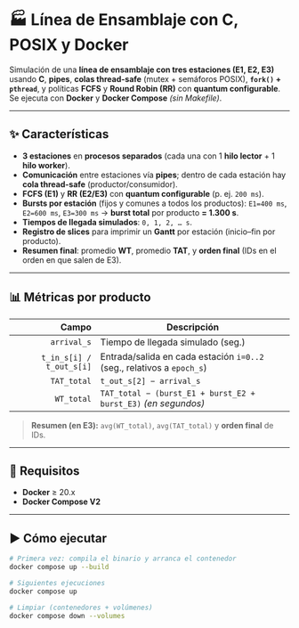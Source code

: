 # 🏭 Línea de Ensamblaje con C, POSIX y Docker

Simulación de una **línea de ensamblaje con tres estaciones (E1, E2, E3)** usando **C**, **pipes**, **colas thread-safe** (mutex + semáforos POSIX), **`fork()` + `pthread`**, y políticas **FCFS** y **Round Robin (RR)** con **quantum configurable**. Se ejecuta con **Docker** y **Docker Compose** *(sin Makefile)*.

---

## ✨ Características

- **3 estaciones** en **procesos separados** (cada una con 1 **hilo lector** + 1 **hilo worker**).
- **Comunicación** entre estaciones vía **pipes**; dentro de cada estación hay **cola thread-safe** (productor/consumidor).
- **FCFS (E1)** y **RR (E2/E3)** con **quantum configurable** (p. ej. `200 ms`).
- **Bursts por estación** (fijos y comunes a todos los productos): `E1=400 ms`, `E2=600 ms`, `E3=300 ms` → **burst total** por producto **= 1.300 s**.
- **Tiempos de llegada simulados**: `0, 1, 2, … s`.
- **Registro de slices** para imprimir un **Gantt** por estación (inicio–fin por producto).
- **Resumen final**: promedio **WT**, promedio **TAT**, y **orden final** (IDs en el orden en que salen de E3).

---

## 📊 Métricas por producto

| Campo | Descripción |
|------:|-------------|
| `arrival_s` | Tiempo de llegada simulado (seg.) |
| `t_in_s[i] / t_out_s[i]` | Entrada/salida en cada estación `i=0..2` (seg., relativos a `epoch_s`) |
| `TAT_total` | `t_out_s[2] − arrival_s` |
| `WT_total` | `TAT_total − (burst_E1 + burst_E2 + burst_E3)` *(en segundos)* |

> **Resumen (en E3):** `avg(WT_total)`, `avg(TAT_total)` y **orden final** de IDs.

---

## 🧰 Requisitos

- **Docker** ≥ 20.x  
- **Docker Compose V2**

---

## ▶️ Cómo ejecutar

```bash
# Primera vez: compila el binario y arranca el contenedor
docker compose up --build

# Siguientes ejecuciones
docker compose up

# Limpiar (contenedores + volúmenes)
docker compose down --volumes

